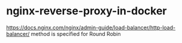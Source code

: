 # nginx-reverse-proxy-in-docker
https://docs.nginx.com/nginx/admin-guide/load-balancer/http-load-balancer/
method is specified for Round Robin
```
